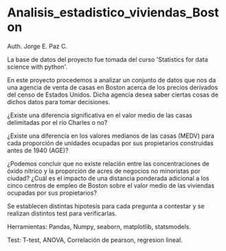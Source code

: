 # Analisis_estadistico_viviendas_Boston
Auth. Jorge E. Paz C.

La base de datos del proyecto fue tomada del curso 'Statistics for data science with python'.

En este proyecto procedemos a analizar un conjunto de datos que nos da una agencia de venta de casas en Boston acerca de los precios derivados del censo de Estados Unidos. Dicha agencia desea saber ciertas cosas de dichos datos para tomar decisiones.

¿Existe una diferencia significativa en el valor medio de las casas delimitadas por el río Charles o no?

¿Existe una diferencia en los valores medianos de las casas (MEDV) para cada proporción de unidades ocupadas por sus propietarios construidas antes de 1940 (AGE)?

¿Podemos concluir que no existe relación entre las concentraciones de óxido nítrico y la proporción de acres de negocios no minoristas por ciudad?
¿Cuál es el impacto de una distancia ponderada adicional a los cinco centros de empleo de Boston sobre el valor medio de las viviendas ocupadas por sus propietarios?


Se establecen distintas hipotesis para cada pregunta a contestar y se realizan distintos test para verificarlas. 

Herramientas: Pandas, Numpy, seaborn, matplotlib, statsmodels.

Test: T-test, ANOVA, Correlación de pearson, regresion lineal.
